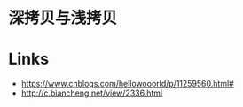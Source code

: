 # 深拷贝与浅拷贝

# Links

- https://www.cnblogs.com/hellowooorld/p/11259560.html#
- http://c.biancheng.net/view/2336.html
